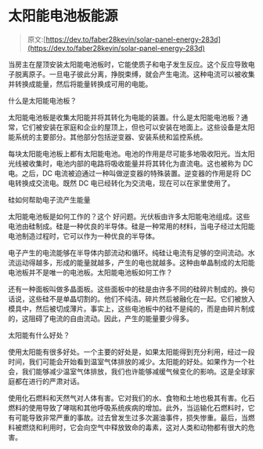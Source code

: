 # 太阳能电池板能源

> 原文:[https://dev.to/faber28kevin/solar-panel-energy-283d](https://dev.to/faber28kevin/solar-panel-energy-283d)

当房主在屋顶安装太阳能电池板时，它能使质子和电子发生反应。这个反应导致电子脱离原子。一旦电子彼此分离，挣脱束缚，就会产生电流。这种电流可以被收集并转换成能量，然后将能量转换成可用的电能。

什么是太阳能电池板？

太阳能电池板是收集太阳能并将其转化为电能的装置。什么是太阳能电池板？通常，它们被安装在家庭和企业的屋顶上，但也可以安装在地面上。这些设备是太阳能系统的主要部分。其他部分包括逆变器、安装系统和监控系统。

每块太阳能电池板上都有[](https://www.britannica.com/technology/solar-cell)太阳能电池。电池的作用是尽可能多地吸收阳光。当太阳光线被收集时，电池内部的电路将吸收能量并将其转化为直流电。这也被称为 DC 电。之后，DC 电流被迫通过一种叫做逆变器的特殊装置。逆变器的作用是将 DC 电转换成交流电。既然 DC 电已经转化为交流电，现在可以在家里使用了。

硅如何帮助电子流产生能量

太阳能电池板是如何工作的？这个 好问题。光伏板由许多太阳能电池组成。这些电池由硅制成。硅是一种优良的半导体。硅是一种常用的材料，当电子经过太阳能电池制造过程时，它可以作为一种优良的半导体。

电子产生的电流能够在半导体内部流动和循环。纯硅让电流有足够的空间流动。水流运动得越多，形成的能量就越多，产生的电也就越多。这种由单晶制成的太阳能电池板并不是唯一的电池板。太阳能电池板如何工作？

还有一种面板叫做多晶面板。这些面板中的硅是由许多不同的硅碎片制成的。换句话说，这些硅不是单晶切割的。他们不纯洁。碎片然后被融化在一起。它们被放入模具中，然后被切成薄片。事实上，这些电池板中的硅不是纯的，而是由碎片制成的，这阻碍了电流的自由流动。因此，产生的能量要少得多。

太阳能有什么好处？

使用[](https://www.usgbc.org/articles/top-four-benefits-installing-solar-panels-your-home)太阳能有很多好处。一个主要的好处是，如果太阳能得到充分利用，经过一段时间，我们可能会开始看到温室气体排放的减少。太阳能的好处。如果作为一个社会，我们能够减少温室气体排放，我们也许能够减缓气候变化的影响。这是全球家庭都在进行的严肃对话。

使用化石燃料和天然气对人体有害。它对我们的水、食物和土地也极其有害。化石燃料的使用导致了哮喘和其他呼吸系统疾病的增加。此外，当运输化石燃料时，它有可能导致非常严重的事故。过去曾发生过多次漏油事件，损失惨重。最后，当燃料被燃烧和利用时，它会向空气中释放致命的毒素，这对人类和动物都有很大的危害。